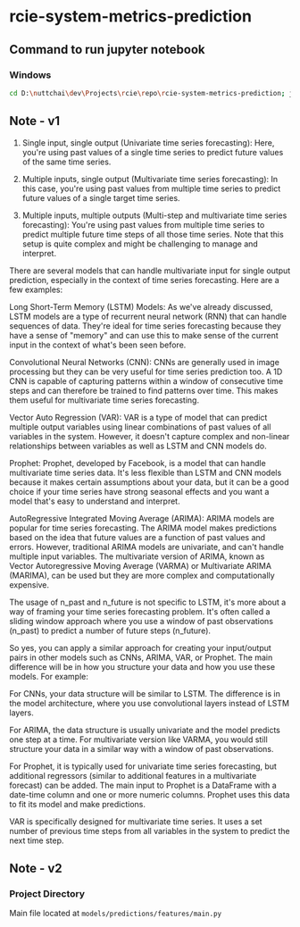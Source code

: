 # rcie-system-metrics-prediction

## Command to run jupyter notebook

### Windows

```bash
cd D:\nuttchai\dev\Projects\rcie\repo\rcie-system-metrics-prediction; jupyter notebook
```

## Note - v1

1. Single input, single output (Univariate time series forecasting): Here, you're using past values of a single time series to predict future values of the same time series.

2. Multiple inputs, single output (Multivariate time series forecasting): In this case, you're using past values from multiple time series to predict future values of a single target time series.

3. Multiple inputs, multiple outputs (Multi-step and multivariate time series forecasting): You're using past values from multiple time series to predict multiple future time steps of all those time series. Note that this setup is quite complex and might be challenging to manage and interpret.

There are several models that can handle multivariate input for single output prediction, especially in the context of time series forecasting. Here are a few examples:

Long Short-Term Memory (LSTM) Models: As we've already discussed, LSTM models are a type of recurrent neural network (RNN) that can handle sequences of data. They're ideal for time series forecasting because they have a sense of "memory" and can use this to make sense of the current input in the context of what's been seen before.

Convolutional Neural Networks (CNN): CNNs are generally used in image processing but they can be very useful for time series prediction too. A 1D CNN is capable of capturing patterns within a window of consecutive time steps and can therefore be trained to find patterns over time. This makes them useful for multivariate time series forecasting.

Vector Auto Regression (VAR): VAR is a type of model that can predict multiple output variables using linear combinations of past values of all variables in the system. However, it doesn't capture complex and non-linear relationships between variables as well as LSTM and CNN models do.

Prophet: Prophet, developed by Facebook, is a model that can handle multivariate time series data. It's less flexible than LSTM and CNN models because it makes certain assumptions about your data, but it can be a good choice if your time series have strong seasonal effects and you want a model that's easy to understand and interpret.

AutoRegressive Integrated Moving Average (ARIMA): ARIMA models are popular for time series forecasting. The ARIMA model makes predictions based on the idea that future values are a function of past values and errors. However, traditional ARIMA models are univariate, and can't handle multiple input variables. The multivariate version of ARIMA, known as Vector Autoregressive Moving Average (VARMA) or Multivariate ARIMA (MARIMA), can be used but they are more complex and computationally expensive.

The usage of n_past and n_future is not specific to LSTM, it's more about a way of framing your time series forecasting problem. It's often called a sliding window approach where you use a window of past observations (n_past) to predict a number of future steps (n_future).

So yes, you can apply a similar approach for creating your input/output pairs in other models such as CNNs, ARIMA, VAR, or Prophet. The main difference will be in how you structure your data and how you use these models. For example:

For CNNs, your data structure will be similar to LSTM. The difference is in the model architecture, where you use convolutional layers instead of LSTM layers.

For ARIMA, the data structure is usually univariate and the model predicts one step at a time. For multivariate version like VARMA, you would still structure your data in a similar way with a window of past observations.

For Prophet, it is typically used for univariate time series forecasting, but additional regressors (similar to additional features in a multivariate forecast) can be added. The main input to Prophet is a DataFrame with a date-time column and one or more numeric columns. Prophet uses this data to fit its model and make predictions.

VAR is specifically designed for multivariate time series. It uses a set number of previous time steps from all variables in the system to predict the next time step.

## Note - v2

### Project Directory

Main file located at `models/predictions/features/main.py`
